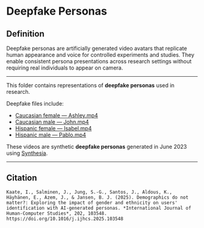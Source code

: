 # Deepfake Personas
## Definition
Deepfake personas are artificially generated video avatars that replicate human appearance and voice for controlled experiments and studies. They enable consistent persona presentations across research settings without requiring real individuals to appear on camera.

---

This folder contains representations of **deepfake personas** used in research.  

Deepfake files include:
- [Caucasian female — Ashley.mp4](Ashley.mp4)
- [Caucasian male — John.mp4](John.mp4)
- [Hispanic female — Isabel.mp4](Isabel.mp4)
- [Hispanic male — Pablo.mp4](Pablo.mp4)

These videos are synthetic **deepfake personas** generated in June 2023 using [Synthesia](https://www.synthesia.io/).  

---

## Citation
`Kaate, I., Salminen, J., Jung, S.-G., Santos, J., Aldous, K., Häyhänen, E., Azem, J., & Jansen, B. J. (2025). Demographics do not matter?: Exploring the impact of gender and ethnicity on users' identification with AI-generated personas. *International Journal of Human-Computer Studies*, 202, 103548. https://doi.org/10.1016/j.ijhcs.2025.103548`
